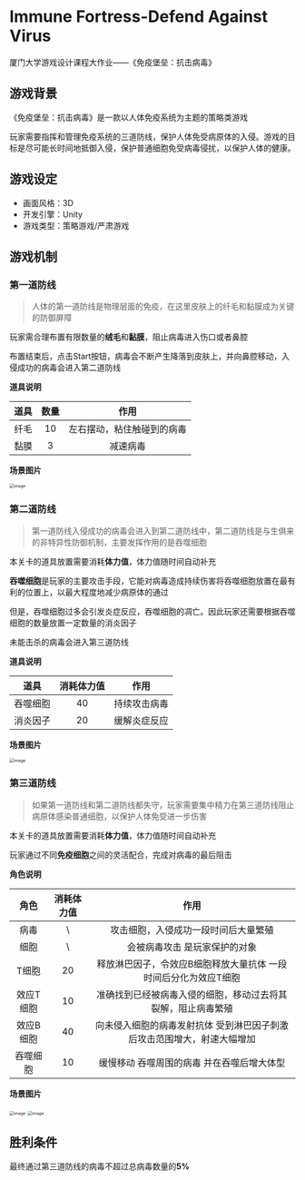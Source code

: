 # Immune Fortress-Defend Against Virus
厦门大学游戏设计课程大作业——《免疫堡垒：抗击病毒》

## 游戏背景

《免疫堡垒：抗击病毒》是一款以人体免疫系统为主题的策略类游戏

玩家需要指挥和管理免疫系统的三道防线，保护人体免受病原体的入侵。游戏的目标是尽可能长时间地抵御入侵，保护普通细胞免受病毒侵扰，以保护人体的健康。

## 游戏设定

- 画面风格：3D
- 开发引擎：Unity
- 游戏类型：策略游戏/严肃游戏

## 游戏机制

### 第一道防线

> 人体的第一道防线是物理层面的免疫，在这里皮肤上的纤毛和黏膜成为关键的防御屏障

玩家需合理布置有限数量的**绒毛**和**黏膜**，阻止病毒进入伤口或者鼻腔

布置结束后，点击Start按钮，病毒会不断产生降落到皮肤上，并向鼻腔移动，入侵成功的病毒会进入第二道防线

**道具说明**

| 道具 | 数量 |            作用            |
| :--: | :--: | :------------------------: |
| 纤毛 |  10  | 左右摆动，粘住触碰到的病毒 |
| 黏膜 |  3   |          减速病毒          |

**场景图片**

<img src="https://github.com/Katerinoa/Immune-Fortress_Defend-Against-Virus/assets/101270226/065721f1-0bea-4a3c-866b-8c4ded5d5caf" alt="image" style="zoom:50%;" />

### 第二道防线

> 第一道防线入侵成功的病毒会进入到第二道防线中，第二道防线是与生俱来的非特异性防御机制，主要发挥作用的是吞噬细胞 

本关卡的道具放置需要消耗**体力值**，体力值随时间自动补充

**吞噬细胞**是玩家的主要攻击手段，它能对病毒造成持续伤害将吞噬细胞放置在最有利的位置上，以最大程度地减少病原体的通过

但是，吞噬细胞过多会引发炎症反应，吞噬细胞的凋亡。因此玩家还需要根据吞噬细胞的数量放置一定数量的消炎因子

未能击杀的病毒会进入第三道防线

**道具说明**

|   道具   | 消耗体力值 |     作用     |
| :------: | :--------: | :----------: |
| 吞噬细胞 |     40     | 持续攻击病毒 |
| 消炎因子 |     20     | 缓解炎症反应 |

**场景图片**

<img src="https://github.com/Katerinoa/Immune-Fortress_Defend-Against-Virus/assets/101270226/24eded98-b241-47ad-ace7-9f5cf24ee75d" alt="image" style="zoom:50%;" />

### 第三道防线

> 如果第一道防线和第二道防线都失守，玩家需要集中精力在第三道防线阻止病原体感染普通细胞，以保护人体免受进一步伤害 

本关卡的道具放置需要消耗**体力值**，体力值随时间自动补充

玩家通过不同**免疫细胞**之间的灵活配合，完成对病毒的最后阻击

**角色说明**

|   角色    | 消耗体力值 |                             作用                             |
| :-------: | :--------: | :----------------------------------------------------------: |
|   病毒    |     \      |             攻击细胞，入侵成功一段时间后大量繁殖             |
|   细胞    |     \      |                会被病毒攻击 是玩家保护的对象                 |
|   T细胞   |     20     | 释放淋巴因子，令效应B细胞释放大量抗体  一段时间后分化为效应T细胞 |
| 效应T细胞 |     10     | 准确找到已经被病毒入侵的细胞，移动过去将其裂解，阻止病毒繁殖 |
| 效应B细胞 |     40     | 向未侵入细胞的病毒发射抗体 受到淋巴因子刺激后攻击范围增大，射速大幅增加 |
| 吞噬细胞  |     10     |          缓慢移动 吞噬周围的病毒 并在吞噬后增大体型          |

**场景图片**

<img src="https://github.com/Katerinoa/Immune-Fortress_Defend-Against-Virus/assets/101270226/2b712b3c-ab2e-42da-bbed-8a013f1e73a9" alt="image" style="zoom:50%;" />
<img src="https://github.com/Katerinoa/Immune-Fortress_Defend-Against-Virus/assets/101270226/84ed37dd-2f5b-4c18-aefe-9b57c389cff1" alt="image" style="zoom:50%;" />


## 胜利条件

最终通过第三道防线的病毒不超过总病毒数量的**5%**
